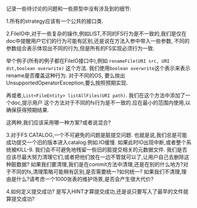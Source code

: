 记录一些待讨论的问题和一些原型中没有涉及到的细节:

1.所有的strategy应该有一个公共的接口类.

2.FileIO中,对于一些复杂的操作,例如LIST,不同的FS行为是不一致的,我们是仅在doc中提醒用户它们的行为可能有区别,还是说在方法入参中带入一些参数,
不同的参数组合表示体现出不同的行为,但是所有的FS实现必须行为一致. 

举个例子(所有的例子都在FileIO接口中),例如 `renameFile(URI src, URI dst,boolean overwrite)` 这个方法.
我们使用`boolean overwrite`这个表示来表示rename是否覆盖这种行为. 对于不同的OS,
要么抛出 UnsupportedOperatorException,要么按照预期实现.

再或者,`List<FileEntity> listAllFiles(URI path)`. 我们在这个方法中添加了一个doc,提示用户
这个方法对于不同的fs行为是不一致的.应在最小的范围内使用,以确保获得预期结果.

这两种,我们应该采用哪一种方案?或者说混合?

3.对于FS CATALOG,一个不可避免的问题是脏提交问题. 也就是说,我们总是可能成功提交一个旧的版本进入catalog.例如:IO缓慢.
如果此时IO出现中断,或者整个系统被KILL-9. 我们会不可避免地残留一些旧的脏提交相关的元数据文件.
我们是否应该尽最大努力清理它们,或者把他们放在一边不管就可以了,让用户自己去删除这种脏数据?
如果我们要清理,我们是在commit方法中清理,还是在别的什么地方?对于不同的fs,清理策略可能稍有区别,是否需要统一?如何统一?
如果我们不清理,理由是什么?请考虑一个1000张表的维护场景,是否会产生很大代价?

4.如何定义提交成功? 是写入HINT才算提交成功,还是说只要写入了最早的文件就算提交成功?
